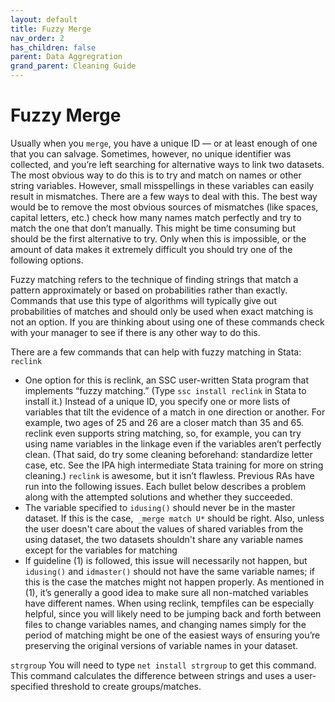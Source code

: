 ```yaml
---
layout: default
title: Fuzzy Merge
nav_order: 2
has_children: false
parent: Data Aggregration
grand_parent: Cleaning Guide
---
```


# Fuzzy Merge
Usually when you `merge`, you have a unique ID — or at least enough of one that you can salvage. Sometimes, however, no unique identifier was collected, and you’re left searching for alternative ways to link two datasets. The most obvious way to do this is to try and match on names or other string variables. However, small misspellings in these variables can easily result in mismatches. There are a few ways to deal with this. The best way would be to remove the most obvious sources of mismatches (like spaces, capital letters, etc.) check how many names match perfectly and try to match the one that don’t manually. This might be time consuming but should be the first alternative to try. Only when this is impossible, or the amount of data makes it extremely difficult you should try one of the following options.

Fuzzy matching refers to the technique of finding strings that match a pattern approximately or based on probabilities rather than exactly. Commands that use this type of algorithms will typically give out probabilities of matches and should only be used when exact matching is not an option. If you are thinking about using one of these commands check with your manager to see if there is any other way to do this.

There are a few commands that can help with fuzzy matching in Stata: `reclink`
- One option for this is reclink, an SSC user-written Stata program that implements “fuzzy matching.” (Type `ssc install reclink` in Stata to install it.) Instead of a unique ID, you specify one or more lists of variables that tilt the evidence of a match in one direction or another. For example, two ages of 25 and 26 are a closer match than 35 and 65. reclink even supports string matching, so, for example, you can try using name variables in the linkage even if the variables aren’t perfectly clean. (That said, do try some cleaning beforehand: standardize letter case, etc. See the IPA high intermediate Stata training for more on string cleaning.)
`reclink` is awesome, but it isn’t flawless. Previous RAs have run into the following issues. Each bullet below describes a problem along with the attempted solutions and whether they succeeded. 
- The variable specified to `idusing()` should never be in the master dataset. If this is the case,` _merge match U*` should be right. Also, unless the user doesn't care about the values of shared variables from the using dataset, the two datasets shouldn't share any variable names except for the variables for matching
- If guideline (1) is followed, this issue will necessarily not happen, but `idusing()` and `idmaster()` should not have the same variable names; if this is the case the matches might not happen properly. As mentioned in (1), it’s generally a good idea to make sure all non-matched variables have different names.  When using reclink, tempfiles can be especially helpful, since you will likely need to be jumping back and forth between files to change variables names, and changing names simply for the period of matching might be one of the easiest ways of ensuring you’re preserving the original versions of variable names in your dataset.

`strgroup`
You will need to type `net install strgroup` to get this command. This command calculates the difference between strings and uses a user-specified threshold to create groups/matches.
